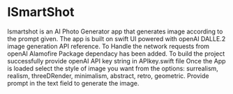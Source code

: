 # ISmartShot
Ismartshot is an AI Photo Generator app that generates image according to the prompt given.
The app is built on swift UI powered with openAI DALLE.2 image generation API reference.
To Handle the network requests from openAI Alamofire Package dependacy has been added.
To build the project successfully provide openAI API key string in APIkey.swift file
Once the App is loaded select the style of image you want from the options: surrealism, realism, threeDRender, minimalism, abstract, retro, geometric.
Provide prompt in the text field to generate the image.
